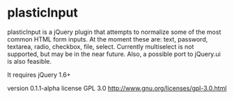 plasticInput
============
plasticInput is a jQuery plugin that attempts to normalize some of the most common HTML form inputs.
At the moment these are: text, password, textarea, radio, checkbox, file, select.
Currently multiselect is not supported, but may be in the near future.
Also, a possible port to jQuery.ui is also feasible.

It requires jQuery 1.6+

version 0.1.1-alpha
license GPL 3.0 http://www.gnu.org/licenses/gpl-3.0.html
